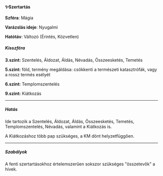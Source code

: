 #### ✨Szertartás

**Szféra**: Mágia

**Varázslás ideje**: Nyugalmi

**Hatótáv**: Változó (Érintés, Közvetlen)

##### Kisszféra

**3.szint:**  Szentelés, Áldozat, Áldás, Névadás, Összeesketés, Temetés

**5.szint:** föld, termény megáldása: csökkenti a természeti katasztrófák, vagy a rossz termés esélyét

**6.szint:** Templomszentelés

**9.szint:** Kiátkozás

---
##### Hatás

Ide tartozik a Szentelés, Áldozat, Áldás, Összeesketés, Temetés, Templomszentelés, Névadás, valamint a Kiátkozás is.

A Kiátkozáshoz több pap szükséges, a KM dönt helyzetfüggően.

---
##### Szabályok

A fenti szertartásokhoz értelemszerűen sokszor szükséges "összetevők" a hívek.

